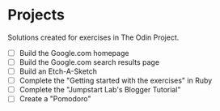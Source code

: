# Projects

Solutions created for exercises in The Odin Project.

- [ ] Build the Google.com homepage
- [ ] Build the Google.com search results page
- [ ] Build an Etch-A-Sketch
- [ ] Complete the "Getting started with the exercises" in Ruby
- [ ] Complete the "Jumpstart Lab's Blogger Tutorial"
- [ ] Create a "Pomodoro"
